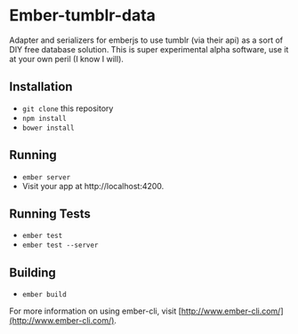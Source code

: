# Ember-tumblr-data

Adapter and serializers for emberjs to use tumblr (via their api) as a sort of DIY free database solution. This is super experimental alpha software, use it at your own peril (I know I will).

## Installation

* `git clone` this repository
* `npm install`
* `bower install`

## Running

* `ember server`
* Visit your app at http://localhost:4200.

## Running Tests

* `ember test`
* `ember test --server`

## Building

* `ember build`

For more information on using ember-cli, visit [http://www.ember-cli.com/](http://www.ember-cli.com/).
